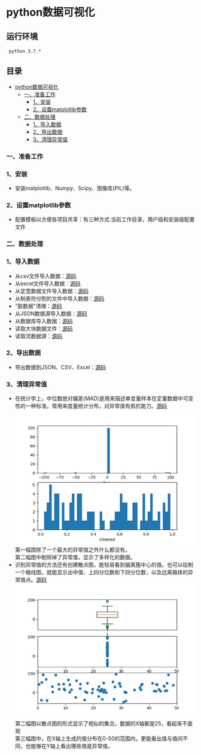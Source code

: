 python数据可视化
=========
## 运行环境
     python 3.7.*
## 目录
* [python数据可视化](#python数据可视化)
	* [一、准备工作](#一准备工作)
		* [1、安装](#1安装)
		* [2、设置matplotlib参数](#2设置matplotlib参数)
	* [二、数据处理](#二数据处理)
		* [1、导入数据](#1导入数据)
		* [2、导出数据](#2导出数据)
		* [3、清理异常值](#3清理异常值)
### 一、准备工作
### 1、安装
- 安装matplotlib、Numpy、Scipy、图像库(PIL)等。
### 2、设置matplotlib参数
- 配置模板以方便各项目共享：有三种方式:当前工作目录，用户级和安装级配置文件
### 二、数据处理
### 1、导入数据
- 从csv文件导入数据：[源码](/example/02_Code/ch02-csvread.py)
- 从excel文件导入数据：[源码](/example/02_Code/ch02-xlsxread.py)
- 从定宽数据文件导入数据：[源码](/example/02_Code/ch02-fixedwidth-read.py)
- 从制表符分割的文件中导入数据：[源码](/example/02_Code/ch02-tabread.py)
- "脏数据"清理：[源码](/example/02_Code/ch02-tabread-split.py)
- 从JSON数据源导入数据：[源码](/example/02_Code/ch02-jsonread-github.py)
- 从数据库导入数据：[源码](/example/02_Code/ch02-sqlite-import.py)
- 读取大块数据文件：[源码](/example/02_Code/ch02-chunk-read.py)
- 读取流数据源：[源码](/example/02_Code/ch02-stream-read-1.py)
### 2、导出数据
- 导出数据到JSON、CSV、Excel：[源码](/example/02_Code/ch02-export.py)
### 3、清理异常值
- 在统计学上，中位数绝对偏差(MAD)是用来描述单变量样本在定量数据中可变性的一种标准。常用来度量统计分布，对异常值有抵抗能力。[源码](/example/02_Code/ch02-clean-mad.py)<br>
![MAD](/example/02_Code/img/clean-mad.jpg)<br>
第一幅图除了一个最大的异常值之外什么都没有。<br>
第二幅图中剔除掉了异常值，显示了多样化的数据。
- 识别异常值的方法还有创建散点图，能轻易看到偏离簇中心的值。也可以绘制一个箱线图，就能显示出中值、上四分位数和下四分位数，以及远离箱体的异常值点。[源码](/example/02_Code/ch02-clean-boxplot.py)<br>
![箱线图](/example/02_Code/img/clean-boxplot.jpg)<br>
第二幅图以散点图的形式显示了相似的集合。数据的X轴都是25，看起来不直观<br>
第三幅图中，在X轴上生成的值分布在0-50的范围内，更能看出值与值间不同，也能够在Y轴上看出哪些值是异常值。
